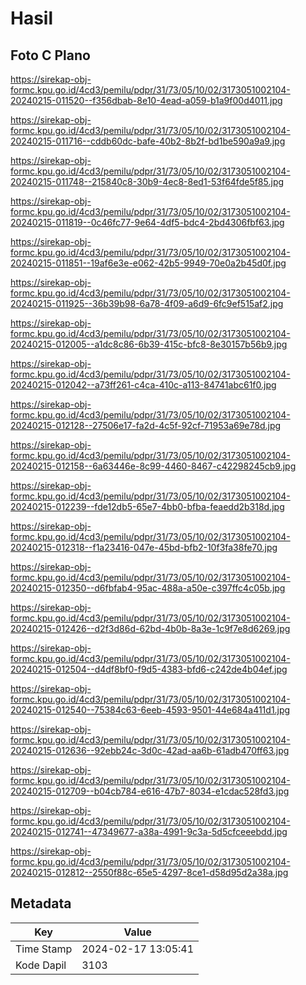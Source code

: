 # Hasil

## Foto C Plano

https://sirekap-obj-formc.kpu.go.id/4cd3/pemilu/pdpr/31/73/05/10/02/3173051002104-20240215-011520--f356dbab-8e10-4ead-a059-b1a9f00d4011.jpg

https://sirekap-obj-formc.kpu.go.id/4cd3/pemilu/pdpr/31/73/05/10/02/3173051002104-20240215-011716--cddb60dc-bafe-40b2-8b2f-bd1be590a9a9.jpg

https://sirekap-obj-formc.kpu.go.id/4cd3/pemilu/pdpr/31/73/05/10/02/3173051002104-20240215-011748--215840c8-30b9-4ec8-8ed1-53f64fde5f85.jpg

https://sirekap-obj-formc.kpu.go.id/4cd3/pemilu/pdpr/31/73/05/10/02/3173051002104-20240215-011819--0c46fc77-9e64-4df5-bdc4-2bd4306fbf63.jpg

https://sirekap-obj-formc.kpu.go.id/4cd3/pemilu/pdpr/31/73/05/10/02/3173051002104-20240215-011851--19af6e3e-e062-42b5-9949-70e0a2b45d0f.jpg

https://sirekap-obj-formc.kpu.go.id/4cd3/pemilu/pdpr/31/73/05/10/02/3173051002104-20240215-011925--36b39b98-6a78-4f09-a6d9-6fc9ef515af2.jpg

https://sirekap-obj-formc.kpu.go.id/4cd3/pemilu/pdpr/31/73/05/10/02/3173051002104-20240215-012005--a1dc8c86-6b39-415c-bfc8-8e30157b56b9.jpg

https://sirekap-obj-formc.kpu.go.id/4cd3/pemilu/pdpr/31/73/05/10/02/3173051002104-20240215-012042--a73ff261-c4ca-410c-a113-84741abc61f0.jpg

https://sirekap-obj-formc.kpu.go.id/4cd3/pemilu/pdpr/31/73/05/10/02/3173051002104-20240215-012128--27506e17-fa2d-4c5f-92cf-71953a69e78d.jpg

https://sirekap-obj-formc.kpu.go.id/4cd3/pemilu/pdpr/31/73/05/10/02/3173051002104-20240215-012158--6a63446e-8c99-4460-8467-c42298245cb9.jpg

https://sirekap-obj-formc.kpu.go.id/4cd3/pemilu/pdpr/31/73/05/10/02/3173051002104-20240215-012239--fde12db5-65e7-4bb0-bfba-feaedd2b318d.jpg

https://sirekap-obj-formc.kpu.go.id/4cd3/pemilu/pdpr/31/73/05/10/02/3173051002104-20240215-012318--f1a23416-047e-45bd-bfb2-10f3fa38fe70.jpg

https://sirekap-obj-formc.kpu.go.id/4cd3/pemilu/pdpr/31/73/05/10/02/3173051002104-20240215-012350--d6fbfab4-95ac-488a-a50e-c397ffc4c05b.jpg

https://sirekap-obj-formc.kpu.go.id/4cd3/pemilu/pdpr/31/73/05/10/02/3173051002104-20240215-012426--d2f3d86d-62bd-4b0b-8a3e-1c9f7e8d6269.jpg

https://sirekap-obj-formc.kpu.go.id/4cd3/pemilu/pdpr/31/73/05/10/02/3173051002104-20240215-012504--d4df8bf0-f9d5-4383-bfd6-c242de4b04ef.jpg

https://sirekap-obj-formc.kpu.go.id/4cd3/pemilu/pdpr/31/73/05/10/02/3173051002104-20240215-012540--75384c63-6eeb-4593-9501-44e684a411d1.jpg

https://sirekap-obj-formc.kpu.go.id/4cd3/pemilu/pdpr/31/73/05/10/02/3173051002104-20240215-012636--92ebb24c-3d0c-42ad-aa6b-61adb470ff63.jpg

https://sirekap-obj-formc.kpu.go.id/4cd3/pemilu/pdpr/31/73/05/10/02/3173051002104-20240215-012709--b04cb784-e616-47b7-8034-e1cdac528fd3.jpg

https://sirekap-obj-formc.kpu.go.id/4cd3/pemilu/pdpr/31/73/05/10/02/3173051002104-20240215-012741--47349677-a38a-4991-9c3a-5d5cfceeebdd.jpg

https://sirekap-obj-formc.kpu.go.id/4cd3/pemilu/pdpr/31/73/05/10/02/3173051002104-20240215-012812--2550f88c-65e5-4297-8ce1-d58d95d2a38a.jpg


## Metadata

| Key        | Value               |
| ---------- | ------------------- |
| Time Stamp | 2024-02-17 13:05:41 |
| Kode Dapil | 3103                |



